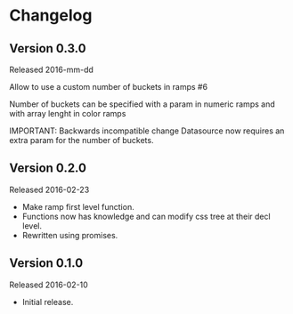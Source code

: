 # Changelog

## Version 0.3.0
Released 2016-mm-dd

Allow to use a custom number of buckets in ramps #6

Number of buckets can be specified with a param in numeric ramps
and with array lenght in color ramps

IMPORTANT: Backwards incompatible change
Datasource now requires an extra param for the number of buckets.


## Version 0.2.0
Released 2016-02-23

 - Make ramp first level function.
 - Functions now has knowledge and can modify css tree at their decl level.
 - Rewritten using promises.


## Version 0.1.0
Released 2016-02-10

 - Initial release.
